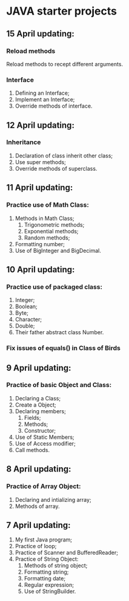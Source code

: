 # JAVA starter projects

## 15 April updating:

### Reload methods

Reload methods to recept different arguments.

### Interface

1. Defining an Interface;
1. Implement an Interface;
1. Override methods of interface.

## 12 April updating:

### Inheritance

1. Declaration of class inherit other class;
1. Use super methods;
1. Override methods of superclass.

## 11 April updating:

### Practice use of Math Class:

1. Methods in Math Class;
    1. Trigonometric methods;
    1. Exponential methods;
    1. Random methods;
1. Formatting number;
1. Use of BigInteger and BigDecimal.

## 10 April updating:

### Practice use of packaged class:

1. Integer;
1. Boolean;
1. Byte;
1. Character;
1. Double;
1. Their father abstract class Number.

### Fix issues of equals() in Class of Birds

## 9 April updating:

### Practice of basic Object and Class:

1. Declaring a Class;
1. Create a Object;
1. Declaring members;
    1. Fields;
    1. Methods;
    1. Constructor;
1. Use of Static Members;
1. Use of Access modifier;
1. Call methods.

## 8 April updating:

### Practice of Array Object:

1. Declaring and intializing array;
1. Methods of array.

## 7 April updating:

1. My first Java program;
1. Practice of loop;
1. Practice of Scanner and BufferedReader;
1. Practice of String Object:
    1. Methods of string object;
    1. Formatting string;
    1. Formatting date;
    1. Regular expression;
    1. Use of StringBuilder.
